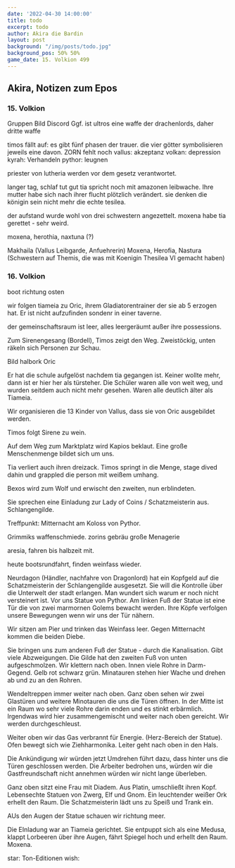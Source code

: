 ```yaml
---
date: '2022-04-30 14:00:00'
title: todo
excerpt: todo
author: Akira die Bardin
layout: post
background: "/img/posts/todo.jpg"
background_pos: 50% 50%
game_date: 15. Volkion 499
---
```


<div class="rhyme">
  <blockquote> 
  </blockquote>
</div>

## Akira, Notizen zum Epos

### 15. Volkion

<!--
Die Kinder sind im Weisenhaus im Tempel
Wenn wir zurückkommen finden die Spiele statt
Shopping, +1 Waffe von Volkan
-->

Gruppen Bild Discord 
Ggf. ist ultros eine waffe der drachenlords, daher dritte waffe 

timos fällt auf: es gibt fünf phasen der trauer. die vier götter symbolisieren jeweils eine davon. ZORN fehlt noch
vallus: akzeptanz
volkan: depression
kyrah: Verhandeln
pythor: leugnen

priester von lutheria werden vor dem gesetz verantwortet.

langer tag, schlaf tut gut
tia spricht noch mit amazonen leibwache. Ihre mutter habe sich nach ihrer flucht plötzlich verändert. sie denken die königin sein nicht mehr die echte tesilea.

der aufstand wurde wohl von drei schwestern angezettelt. moxena habe tia gerettet - sehr weird.

moxena, herothia, naxtuna (?)


Makhaila (Vallus Leibgarde, Anfuehrerin)
Moxena, Herofia, Nastura (Schwestern auf Themis, die was mit Koenigin Thesilea VI gemacht haben)
### 16. Volkion

boot richtung osten

wir folgen tiameia zu Oric, ihrem Gladiatorentrainer der sie ab 5 erzogen hat. Er ist nicht aufzufinden sondenr in einer taverne. 

der gemeinschaftsraum ist leer, alles leergeräumt außer ihre possessions. 

Zum Sirenengesang (Bordell), Timos zeigt den Weg. Zweistöckig, unten räkeln sich Personen zur Schau. 

Bild halbork Oric

Er hat die schule aufgelöst nachdem tia gegangen ist. Keiner wollte mehr, dann ist er hier her als türsteher. Die Schüler waren alle von weit weg, und wurden seitdem auch nicht mehr gesehen. Waren alle deutlich älter als Tiameia. 

Wir organisieren die 13 Kinder von Vallus, dass sie von Oric ausgebildet werden.

Timos folgt Sirene zu wein. 

Auf dem Weg zum Marktplatz wird Kapios beklaut. Eine große Menschenmenge bildet sich um uns.

Tia verliert auch ihren dreizack. Timos springt in die Menge, stage dived dahin und grappled die person mit weißem umhang.

Bexos wird zum Wolf und erwischt den zweiten, nun erblindeten.

Sie sprechen eine Einladung zur Lady of Coins / Schatzmeisterin aus. Schlangengilde.

Treffpunkt: Mitternacht am Koloss von Pythor. 

Grimmiks waffenschmiede.
zorins gebräu
große Menagerie


aresia, fahren bis halbzeit mit.

heute bootsrundfahrt, finden weinfass wieder.

Neurdagon (Händler, nachfahre von Dragonlord) hat ein Kopfgeld auf die Schatzmeisterin der Schlangengilde ausgesetzt. Sie will die Kontrolle über die Unterwelt der stadt erlangen. Man wundert sich warum er noch nicht versteinert ist.
Vor uns Statue von Pythor.
Am linken Fuß der Statue ist eine Tür die von zwei marmornen Golems bewacht werden. Ihre Köpfe verfolgen unsere Bewegungen wenn wir uns der Tür nähern.

Wir sitzen am Pier und trinken das Weinfass leer. Gegen Mitternacht kommen die beiden Diebe.

Sie bringen uns zum anderen Fuß der Statue - durch die Kanalisation. Gibt viele Abzweigungen. Die Gilde hat den zweiten Fuß von unten aufgeschmolzen. Wir klettern nach oben. Innen viele Rohre in Darm-Gegend. Gelb rot schwarz grün. Minatauren stehen hier Wache und drehen ab und zu an den Rohren.

Wendeltreppen immer weiter nach oben.
Ganz oben sehen wir zwei Glastüren und weitere Minotauren die uns die Türen öffnen. In der Mitte ist ein Raum wo sehr viele Rohre darin enden und es stinkt erbärmlich. Irgendwas wird hier zusammengemischt und weiter nach oben gereicht. Wir werden durchgeschleust.

Weiter oben wir das Gas verbrannt für Energie. (Herz-Bereich der Statue). Ofen bewegt sich wie Ziehharmonika.
Leiter geht nach oben in den Hals.

Die Ankündigung wir würden jetzt Umdrehen führt dazu, dass hinter uns die Türen geschlossen werden. Die Arbeiter bedrohen uns, würden wir die Gastfreundschaft nicht annehmen würden wir nicht lange überleben.

Ganz oben sitzt eine Frau mit Diadem. Aus Platin, umschließt ihren Kopf. Lebensechte Statuen von Zwerg, Elf und Gnom. Ein leuchtender weißer Ork erhellt den Raum. Die Schatzmeisterin lädt uns zu Speiß und Trank ein.

AUs den Augen der Statue schauen wir richtung meer.

Die EInladung war an Tiameia gerichtet. Sie entpuppt sich als eine Medusa, klappt Lorbeeren über ihre Augen, fährt Spiegel hoch und erhellt den Raum. Moxena.

star: Ton-Editionen
wish: 
